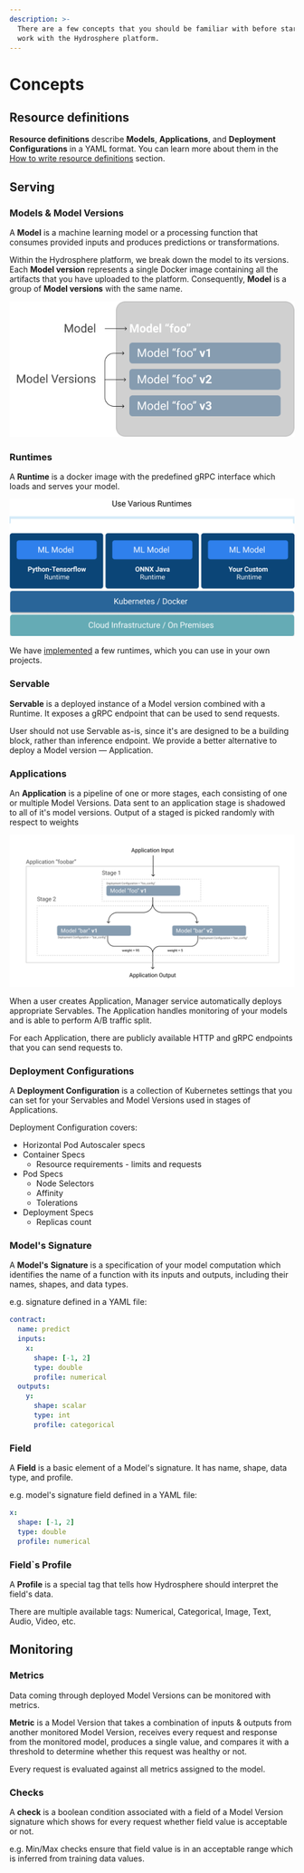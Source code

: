 ```yaml
---
description: >-
  There are a few concepts that you should be familiar with before starting to
  work with the Hydrosphere platform.
---
```


# Concepts

## Resource definitions

**Resource definitions** describe **Models**, **Applications**, and **Deployment Configurations** in a YAML format. You can learn more about them in the [How to write resource definitions](../how-to/write-definitions.md) section.

## Serving

### Models & Model Versions

A **Model** is a machine learning model or a processing function that consumes provided inputs and produces predictions or transformations.

Within the Hydrosphere platform, we break down the model to its versions. Each **Model version** represents a single Docker image containing all the artifacts that you have uploaded to the platform. Consequently, **Model** is a group of **Model versions** with the same name.

![Model vs Model Version Difference](../.gitbook/assets/model-vs-model-version.png)

### Runtimes

A **Runtime** is a docker image with the predefined gRPC interface which loads and serves your model.

![Place of Runtimes in the Architecture](../.gitbook/assets/serving_on_various_runtimes.jpg)

We have [implemented](../reference/runtimes.md) a few runtimes, which you can use in your own projects.

### Servable

**Servable** is a deployed instance of a Model version combined with a Runtime. It exposes a gRPC endpoint that can be used to send requests.

User should not use Servable as-is, since it's are designed to be a building block, rather than inference endpoint. We provide a better alternative to deploy a Model version — Application.

### Applications

An **Application** is a pipeline of one or more stages, each consisting of one or multiple Model Versions. Data sent to an application stage is shadowed to all of it's model versions. Output of a staged is picked randomly with respect to weights

![Example of a multi-staged output with an A/B test on the second stage](../.gitbook/assets/application.png)

When a user creates Application, Manager service automatically deploys appropriate Servables. The Application handles monitoring of your models and is able to perform A/B traffic split.

For each Application, there are publicly available HTTP and gRPC endpoints that you can send requests to.

### Deployment Configurations

A **Deployment Configuration** is a collection of Kubernetes settings that you can set for your Servables and Model Versions used in stages of Applications.

Deployment Configuration covers:

* Horizontal Pod Autoscaler specs
* Container Specs 
  * Resource requirements - limits and requests 
* Pod Specs
  * Node Selectors
  * Affinity
  * Tolerations
* Deployment Specs
  * Replicas count

### Model's Signature

A **Model's** **Signature** is a specification of your model computation which identifies the name of a function with its inputs and outputs, including their names, shapes, and data types.

e.g. signature defined in a YAML file:

```yaml
contract:
  name: predict
  inputs:
    x:
      shape: [-1, 2]
      type: double
      profile: numerical
  outputs:
    y:
      shape: scalar
      type: int
      profile: categorical
```

### Field

A **Field** is a basic element of a Model's signature. It has name, shape, data type, and profile.

e.g. model's signature field defined in a YAML file:

```yaml
x:
  shape: [-1, 2]
  type: double
  profile: numerical
```

### Field\`s Profile

A **Profile** is a special tag that tells how Hydrosphere should interpret the field's data.

There are multiple available tags: Numerical, Categorical, Image, Text, Audio, Video, etc.

## Monitoring

### Metrics

Data coming through deployed Model Versions can be monitored with metrics.

**Metric** is a Model Version that takes a combination of inputs & outputs from another monitored Model Version, receives every request and response from the monitored model, produces a single value, and compares it with a threshold to determine whether this request was healthy or not.

Every request is evaluated against all metrics assigned to the model.

### Checks

A **check** is a boolean condition associated with a field of a Model Version signature which shows for every request whether field value is acceptable or not.

e.g. Min/Max checks ensure that field value is in an acceptable range which is inferred from training data values.

### 

